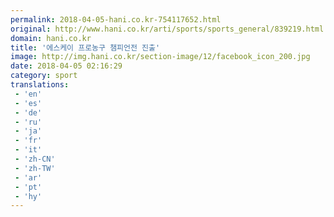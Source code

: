 ```yaml
---
permalink: 2018-04-05-hani.co.kr-754117652.html
original: http://www.hani.co.kr/arti/sports/sports_general/839219.html
domain: hani.co.kr
title: '에스케이 프로농구 챔피언전 진출'
image: http://img.hani.co.kr/section-image/12/facebook_icon_200.jpg
date: 2018-04-05 02:16:29
category: sport
translations: 
 - 'en'
 - 'es'
 - 'de'
 - 'ru'
 - 'ja'
 - 'fr'
 - 'it'
 - 'zh-CN'
 - 'zh-TW'
 - 'ar'
 - 'pt'
 - 'hy'
---
```


